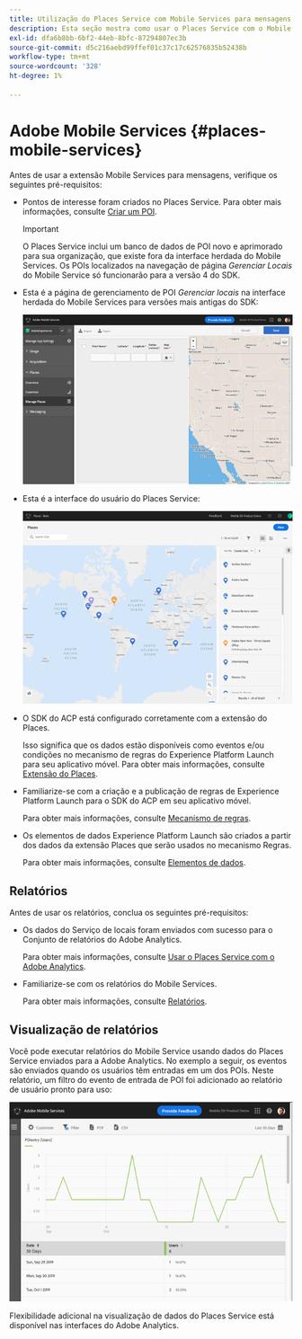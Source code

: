 ```yaml
---
title: Utilização do Places Service com Mobile Services para mensagens
description: Esta seção mostra como usar o Places Service com o Mobile Services para mensagens.
exl-id: dfa6b8bb-6bf2-44eb-8bfc-87294807ec3b
source-git-commit: d5c216aebd99ffef01c37c17c62576835b52438b
workflow-type: tm+mt
source-wordcount: '328'
ht-degree: 1%

---
```


# Adobe Mobile Services {#places-mobile-services}

Antes de usar a extensão Mobile Services para mensagens, verifique os seguintes pré-requisitos:

* Pontos de interesse foram criados no Places Service. Para obter mais informações, consulte [Criar um POI](/help/poi-mgmt-ui/create-a-poi-ui.md).

  >[!IMPORTANT]
  >
  >O Places Service inclui um banco de dados de POI novo e aprimorado para sua organização, que existe fora da interface herdada do Mobile Services. Os POIs localizados na navegação de página *Gerenciar Locais* do Mobile Service só funcionarão para a versão 4 do SDK.

* Esta é a página de gerenciamento de POI *Gerenciar locais* na interface herdada do Mobile Services para versões mais antigas do SDK:

  ![Interface herdada](/help/assets/legacy-location-v4-ui.png)

* Esta é a interface do usuário do Places Service:

  ![Interface do usuário de gerenciamento de POI do Places Service](/help/assets/places-ui.png)

* O SDK do ACP está configurado corretamente com a extensão do Places.

  Isso significa que os dados estão disponíveis como eventos e/ou condições no mecanismo de regras do Experience Platform Launch para seu aplicativo móvel. Para obter mais informações, consulte [Extensão do Places](/help/places-ext-aep-sdks/places-extension/places-extension.md).

* Familiarize-se com a criação e a publicação de regras de Experience Platform Launch para o SDK do ACP em seu aplicativo móvel.

  Para obter mais informações, consulte [Mecanismo de regras](https://aep-sdks.gitbook.io/docs/using-mobile-extensions/mobile-core/rules-engine).

* Os elementos de dados Experience Platform Launch são criados a partir dos dados da extensão Places que serão usados no mecanismo Regras.

  Para obter mais informações, consulte [Elementos de dados](https://aep-sdks.gitbook.io/docs/using-mobile-extensions/mobile-core/rules-engine#data-elements).

## Relatórios

Antes de usar os relatórios, conclua os seguintes pré-requisitos:

* Os dados do Serviço de locais foram enviados com sucesso para o Conjunto de relatórios do Adobe Analytics.

  Para obter mais informações, consulte [Usar o Places Service com o Adobe Analytics](/help/use-places-with-other-solutions/places-adobe-analytics/use-places-adobe-analytics.md).

* Familiarize-se com os relatórios do Mobile Services.

  Para obter mais informações, consulte [Relatórios](https://experienceleague.adobe.com/docs/discontinued/using/mobile-services.htmlhtml?lang=pt-BR).

## Visualização de relatórios

Você pode executar relatórios do Mobile Service usando dados do Places Service enviados para a Adobe Analytics. No exemplo a seguir, os eventos são enviados quando os usuários têm entradas em um dos POIs. Neste relatório, um filtro do evento de entrada de POI foi adicionado ao relatório de usuário pronto para uso:

![Visualização de relatório](/help/assets/report-visualize.png)

Flexibilidade adicional na visualização de dados do Places Service está disponível nas interfaces do Adobe Analytics.
